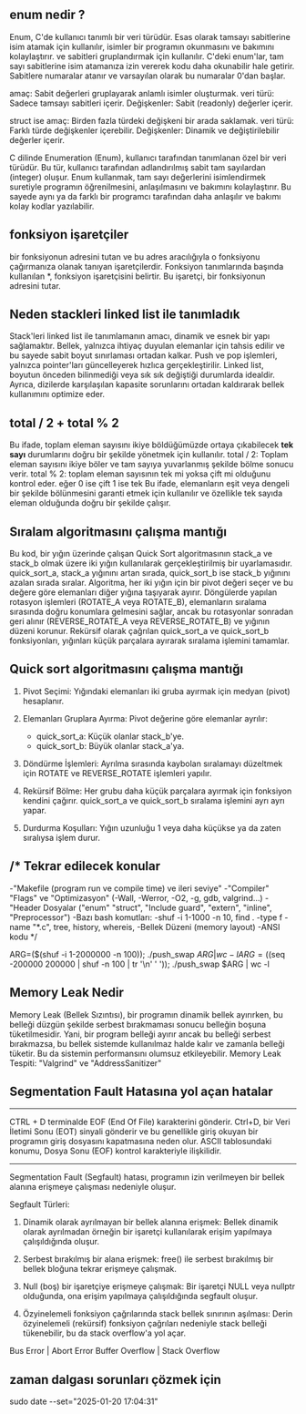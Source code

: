 
enum nedir ?
-----------
Enum, C'de kullanıcı tanımlı bir veri türüdür. 
Esas olarak tamsayı sabitlerine isim atamak için kullanılır, 
isimler bir programın okunmasını ve bakımını kolaylaştırır.
ve sabitleri gruplandırmak için kullanılır. 
C'deki enum'lar, tam sayı sabitlerine isim atamanıza izin vererek kodu daha okunabilir hale getirir.
Sabitlere numaralar atanır ve varsayılan olarak bu numaralar 0'dan başlar.

amaç:
	Sabit değerleri gruplayarak anlamlı isimler oluşturmak.
veri türü:
    Sadece tamsayı sabitleri içerir.
Değişkenler: 
    Sabit (readonly) değerler içerir.

struct ise
amaç:
    Birden fazla türdeki değişkeni bir arada saklamak.
veri türü:
    Farklı türde değişkenler içerebilir.
Değişkenler:
    Dinamik ve değiştirilebilir değerler içerir.


C dilinde Enumeration (Enum), kullanıcı tarafından tanımlanan özel bir veri türüdür. Bu tür, kullanıcı tarafından adlandırılmış sabit tam sayılardan (integer) oluşur. Enum kullanmak, tam sayı değerlerini isimlendirmek suretiyle programın öğrenilmesini, anlaşılmasını ve bakımını kolaylaştırır. Bu sayede aynı ya da farklı bir programcı tarafından daha anlaşılır ve bakımı kolay kodlar yazılabilir.


fonksiyon işaretçiler
---------------------
bir fonksiyonun adresini tutan ve bu adres aracılığıyla o fonksiyonu çağırmanıza olanak tanıyan işaretçilerdir. Fonksiyon tanımlarında başında kullanılan *, fonksiyon işaretçisini belirtir. Bu işaretçi, bir fonksiyonun adresini tutar.

Neden stackleri linked list ile tanımladık
------------------------------------------
Stack'leri linked list ile tanımlamanın amacı, dinamik ve esnek bir yapı sağlamaktır. Bellek, yalnızca ihtiyaç duyulan elemanlar için tahsis edilir ve bu sayede sabit boyut sınırlaması ortadan kalkar. Push ve pop işlemleri, yalnızca pointer'ları güncelleyerek hızlıca gerçekleştirilir. Linked list, boyutun önceden bilinmediği veya sık sık değiştiği durumlarda idealdir. Ayrıca, dizilerde karşılaşılan kapasite sorunlarını ortadan kaldırarak bellek kullanımını optimize eder.


total / 2 + total % 2 
-----------------------
Bu ifade, toplam eleman sayısını ikiye böldüğümüzde ortaya çıkabilecek 
**tek sayı** durumlarını doğru bir şekilde yönetmek için kullanılır.
total / 2: Toplam eleman sayısını ikiye böler ve tam sayıya yuvarlanmış şekilde bölme sonucu verir.
total % 2: toplam eleman sayısının tek mi yoksa çift mi olduğunu kontrol eder. eğer 0 ise çift 1 ise tek
Bu ifade, elemanların eşit veya dengeli bir şekilde bölünmesini garanti etmek için kullanılır ve özellikle tek sayıda eleman olduğunda doğru bir şekilde çalışır.


Sıralam algoritmasını çalışma mantığı
-------------------------------------
Bu kod, bir yığın üzerinde çalışan Quick Sort algoritmasının stack_a ve stack_b olmak üzere iki yığın kullanılarak gerçekleştirilmiş bir uyarlamasıdır. quick_sort_a, stack_a yığınını artan sırada, quick_sort_b ise stack_b yığınını azalan sırada sıralar. Algoritma, her iki yığın için bir pivot değeri seçer ve bu değere göre elemanları diğer yığına taşıyarak ayırır. Döngülerde yapılan rotasyon işlemleri (ROTATE_A veya ROTATE_B), elemanların sıralama sırasında doğru konumlara gelmesini sağlar, ancak bu rotasyonlar sonradan geri alınır (REVERSE_ROTATE_A veya REVERSE_ROTATE_B) ve yığının düzeni korunur. Rekürsif olarak çağrılan quick_sort_a ve quick_sort_b fonksiyonları, yığınları küçük parçalara ayırarak sıralama işlemini tamamlar.



Quick sort algoritmasını çalışma mantığı
----------------------------------------
1. Pivot Seçimi:
Yığındaki elemanları iki gruba ayırmak için medyan (pivot) hesaplanır.

2. Elemanları Gruplara Ayırma:
Pivot değerine göre elemanlar ayrılır:
    - quick_sort_a: Küçük olanlar stack_b'ye.
    - quick_sort_b: Büyük olanlar stack_a'ya.

3. Döndürme İşlemleri:
Ayrılma sırasında kaybolan sıralamayı düzeltmek için ROTATE ve REVERSE_ROTATE işlemleri yapılır.

4. Rekürsif Bölme:
Her grubu daha küçük parçalara ayırmak için fonksiyon kendini çağırır.
quick_sort_a ve quick_sort_b sıralama işlemini ayrı ayrı yapar.

5. Durdurma Koşulları:
Yığın uzunluğu 1 veya daha küçükse ya da zaten sıralıysa işlem durur.




/*
Tekrar edilecek konular
-----------------------
-"Makefile (program run ve compile time) ve ileri seviye"
-"Compiler" "Flags" ve "Optimizasyon" (-Wall, -Werror, -O2, -g, gdb, valgrind...)
-"Header Dosyalar ("enum" "struct", "Include guard", "extern", "inline", "Preprocessor")
-Bazı bash komutları:
-shuf -i 1-1000 -n 10, find . -type f -name "*.c", tree, history, whereis,
-Bellek Düzeni (memory layout)
-ANSI kodu 
*/


ARG=($(shuf -i 1-2000000 -n 100)); ./push_swap $ARG | wc -l
ARG=($(seq -200000  200000 | shuf -n 100 | tr '\n' ' ')); ./push_swap $ARG | wc -l

Memory Leak Nedir
-----------------
Memory Leak (Bellek Sızıntısı), bir programın dinamik bellek ayırırken, 
bu belleği düzgün şekilde serbest bırakmaması sonucu belleğin boşuna tüketilmesidir. 
Yani, bir program belleği ayırır ancak bu belleği serbest bırakmazsa, 
bu bellek sistemde kullanılmaz halde kalır ve zamanla belleği tüketir. 
Bu da sistemin performansını olumsuz etkileyebilir.
Memory Leak Tespiti: "Valgrind" ve "AddressSanitizer"


Segmentation Fault Hatasına yol açan hatalar
-----------------------------------------
--------
CTRL + D terminalde EOF (End Of File) karakterini gönderir.
Ctrl+D, bir Veri İletimi Sonu (EOT) sinyali gönderir ve bu genellikle giriş okuyan bir programın giriş dosyasını kapatmasına neden olur. ASCII tablosundaki konumu, Dosya Sonu (EOF) kontrol karakteriyle ilişkilidir.

---
Segmentation Fault (Segfault) hatası, 
programın izin verilmeyen bir bellek alanına erişmeye çalışması nedeniyle oluşur. 

Segfault Türleri:
1. Dinamik olarak ayrılmayan bir bellek alanına erişmek: 
Bellek dinamik olarak ayrılmadan örneğin bir işaretçi kullanılarak erişim yapılmaya çalışıldığında oluşur.

2. Serbest bırakılmış bir alana erişmek: 
free() ile serbest bırakılmış bir bellek bloğuna tekrar erişmeye çalışmak.

3. Null (boş) bir işaretçiye erişmeye çalışmak: 
Bir işaretçi NULL veya nullptr olduğunda, ona erişim yapılmaya çalışıldığında segfault oluşur.

4. Özyinelemeli fonksiyon çağrılarında stack bellek sınırının aşılması:
Derin özyinelemeli (rekürsif) fonksiyon çağrıları nedeniyle stack belleği tükenebilir, 
bu da stack overflow'a yol açar.


Bus Error | Abort Error 
Buffer Overflow | Stack Overflow


zaman dalgası sorunları çözmek için
---
sudo date --set="2025-01-20 17:04:31"

